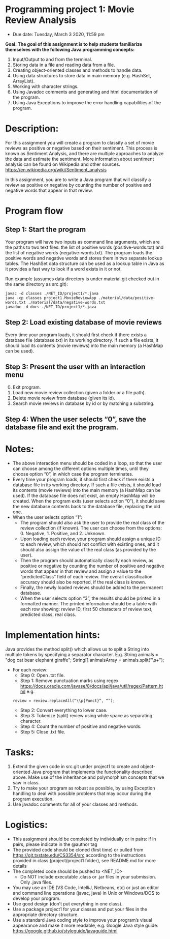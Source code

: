 # Programming project 1: Movie Review Analysis
* Due date: Tuesday, March 3 2020, 11:59 pm

**Goal: The goal of this assignment is to help students familiarize themselves with the following Java programming concepts:**

1.	Input/Output to and from the terminal. 
2.	Storing data in a file and reading data from a file.
3.	Creating object-oriented classes and methods to handle data.
4.	Using data structures to store data in main memory (e.g. HashSet, ArrayList).
5.	Working with character strings.
6.	Using Javadoc comments and generating and html documentation of the program.
7.	Using Java Exceptions to improve the error handling capabilities of the program.

# Description:
For this assignment you will create a program to classify a set of movie reviews as positive or negative based on their sentiment. This process is known as Sentiment Analysis, and there are multiple approaches to analyze the data and estimate the sentiment. More information about sentiment analysis can be found on Wikipedia and other sources.
https://en.wikipedia.org/wiki/Sentiment_analysis 

In this assignment, you are to write a Java program that will classify a review as positive or negative by counting the number of positive and negative words that appear in that review.  

# Program flow

## Step 1: Start the program

Your program will have two inputs as command line arguments, which are the paths to two text files:  the list of positive words (positive-words.txt) and the list of negative words (negative-words.txt). The program loads the positive words and negative words and stores them in two separate lookup tables. The HashSet data structure can be used as a lookup table in Java as it provides a fast way to look if a word exists in it or not.

Run example (assumes data directory is under material.git checked out in the same directory as src.git):

```
javac -d classes ./NET_ID/project1/*.java
java -cp classes project1.MovieReviewApp ./material/data/positive-words.txt ./material/data/negative-words.txt
javadoc -d docs ./NET_ID/project1/*.java
```
## Step 2: Load existing database of movie reviews

Every time your program loads, it should first check if there exists a database file (database.txt) in its working directory. If such a file exists, it should load its contents (movie reviews) into the main memory (a HashMap can be used).


## Step 3: Present the user with an interaction menu

0. Exit program.
1. Load new movie review collection (given a folder or a file path).
2. Delete movie review from database (given its id).
3. Search movie reviews in database by id or by matching a substring.

## Step 4: When the user selects “0”, save the database file and exit the program.

# Notes: 

* The above interaction menu should be coded in a loop, so that the user can choose among the different options multiple times, until they choose option “0”, in which case the program terminates.
* Every time your program loads, it should first check if there exists a database file in its working directory. If such a file exists, it should load its contents (movie reviews) into the main memory (a HashMap can be used). If the database file does not exist, an empty HashMap will be created. When the program exits (user selects action “0”), it should save the new database contents back to the database file, replacing the old one.
* When the user selects option “1”:
  * The program should also ask the user to provide the real class of the review collection (if known). The user can choose from the options: 0. Negative, 1. Positive, and 2. Unknown. 
  * Upon loading each review, your program should assign a unique ID to each review, which should not conflict with existing ones, and it should also assign the value of the real class (as provided by the user). 
  * Then the program should automatically classify each review, as positive or negative by counting the number of positive and negative words that appear in that review and assign a value to the “predictedClass” field of each review. The overall classification accuracy should also be reported, if the real class is known.
  * Finally, the newly loaded reviews should be added to the permanent database.
  * When the user selects option “3”, the results should be printed in a formatted manner. The printed information should be a table with each row showing: review ID, first 50 characters of review text, predicted class, real class.

# Implementation hints:

Java provides the method split() which allows us to split a String into multiple tokens by specifying a separator character. 
E.g.
String animals = "dog cat bear elephant giraffe";
String[] animalsArray = animals.split("\\s+");

* For each review:
  * Step 0: Open .txt file.
  * Step 1: Remove punctuation marks using regex https://docs.oracle.com/javase/8/docs/api/java/util/regex/Pattern.html e.g.
  ```
  review = review.replaceAll(“\\p{Punct}”, “”);
  ```
  * Step 2: Convert everything to lower case.
  * Step 3: Tokenize (split) review using white space as separating character.
  * Step 4: Count the number of positive and negative words.
  * Step 5: Close .txt file.

# Tasks:
1.	Extend the given code in src.git under project1 to create and object-oriented Java program that implements the functionality described above.  Make use of the inheritance and polymorphism concepts that we saw in class.  
2.	Try to make your program as robust as possible, by using Exception handling to deal with possible problems that may occur during the program execution. 
3.	Use javadoc comments for all of your classes and methods.


# Logistics:
* This assignment should be completed by individually or in pairs: if in pairs, please indicate in the @author tag
* The provided code should be cloned (first time) or pulled from https://git.txstate.edu/CS3354/src  according to the instructions provided in class (project/project1 folder), see README.md for more details
* The completed code should be pushed to <NET_ID>
  * Do NOT include executable .class or .jar files in your submission. Only .java files.
* You may use an IDE (VS Code, IntelliJ, Netbeans, etc) or just an editor and command line operations (javac, java) in Unix or Windows/DOS to develop your program.
* Use good design (don’t put everything in one class).
* Use a package project1 for your classes and put your files in the appropriate directory structure.
* Use a standard Java coding style to improve your program’s visual appearance and make it more readable, e.g. Google Java style guide: https://google.github.io/styleguide/javaguide.html 


